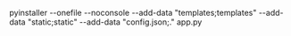 pyinstaller --onefile --noconsole --add-data "templates;templates" --add-data "static;static" --add-data "config.json;." app.py